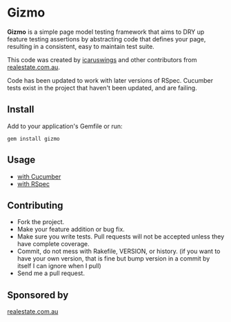 Gizmo
============

**Gizmo** is a simple page model testing framework that aims to DRY up feature testing assertions by abstracting code that defines your page, resulting in a consistent, easy to maintain test suite.

This code was created by [icaruswings](https://github.com/icaruswings) and other contributors from [realestate.com.au](http://www.realestate.com.au).

Code has been updated to work with later versions of RSpec. Cucumber tests exist in the project that haven't been updated, and are failing.

Install
------------

Add to your application's Gemfile or run:

`gem install gizmo`


Usage
------------
* [with Cucumber](http://wiki.github.com/icaruswings/gizmo/cucumber)
* [with RSpec](http://wiki.github.com/icaruswings/gizmo/rspec)


Contributing
------------
* Fork the project.
* Make your feature addition or bug fix.
* Make sure you write tests. Pull requests will not be accepted unless they have complete coverage.
* Commit, do not mess with Rakefile, VERSION, or history.
  (if you want to have your own version, that is fine but bump version in a commit by itself I can ignore when I pull)
* Send me a pull request.

Sponsored by
------------
[realestate.com.au](http://www.realestate.com.au)

